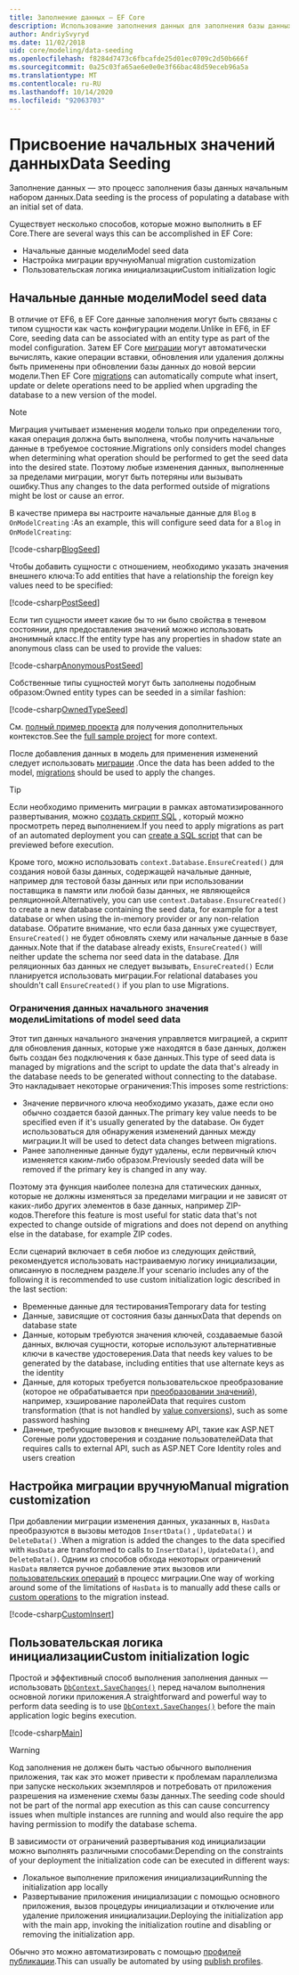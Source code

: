 ```yaml
---
title: Заполнение данных — EF Core
description: Использование заполнения данных для заполнения базы данных начальным набором данных с помощью Entity Framework Core
author: AndriySvyryd
ms.date: 11/02/2018
uid: core/modeling/data-seeding
ms.openlocfilehash: f8284d7473c6fbcafde25d01ec0709c2d50b666f
ms.sourcegitcommit: 0a25c03fa65ae6e0e0e3f66bac48d59eceb96a5a
ms.translationtype: MT
ms.contentlocale: ru-RU
ms.lasthandoff: 10/14/2020
ms.locfileid: "92063703"
---
```

# <a name="data-seeding"></a><span data-ttu-id="400a8-103">Присвоение начальных значений данных</span><span class="sxs-lookup"><span data-stu-id="400a8-103">Data Seeding</span></span>

<span data-ttu-id="400a8-104">Заполнение данных — это процесс заполнения базы данных начальным набором данных.</span><span class="sxs-lookup"><span data-stu-id="400a8-104">Data seeding is the process of populating a database with an initial set of data.</span></span>

<span data-ttu-id="400a8-105">Существует несколько способов, которые можно выполнить в EF Core.</span><span class="sxs-lookup"><span data-stu-id="400a8-105">There are several ways this can be accomplished in EF Core:</span></span>

* <span data-ttu-id="400a8-106">Начальные данные модели</span><span class="sxs-lookup"><span data-stu-id="400a8-106">Model seed data</span></span>
* <span data-ttu-id="400a8-107">Настройка миграции вручную</span><span class="sxs-lookup"><span data-stu-id="400a8-107">Manual migration customization</span></span>
* <span data-ttu-id="400a8-108">Пользовательская логика инициализации</span><span class="sxs-lookup"><span data-stu-id="400a8-108">Custom initialization logic</span></span>

## <a name="model-seed-data"></a><span data-ttu-id="400a8-109">Начальные данные модели</span><span class="sxs-lookup"><span data-stu-id="400a8-109">Model seed data</span></span>

<span data-ttu-id="400a8-110">В отличие от EF6, в EF Core данные заполнения могут быть связаны с типом сущности как часть конфигурации модели.</span><span class="sxs-lookup"><span data-stu-id="400a8-110">Unlike in EF6, in EF Core, seeding data can be associated with an entity type as part of the model configuration.</span></span> <span data-ttu-id="400a8-111">Затем EF Core [миграции](xref:core/managing-schemas/migrations/index) могут автоматически вычислять, какие операции вставки, обновления или удаления должны быть применены при обновлении базы данных до новой версии модели.</span><span class="sxs-lookup"><span data-stu-id="400a8-111">Then EF Core [migrations](xref:core/managing-schemas/migrations/index) can automatically compute what insert, update or delete operations need to be applied when upgrading the database to a new version of the model.</span></span>

> [!NOTE]
> <span data-ttu-id="400a8-112">Миграция учитывает изменения модели только при определении того, какая операция должна быть выполнена, чтобы получить начальные данные в требуемое состояние.</span><span class="sxs-lookup"><span data-stu-id="400a8-112">Migrations only considers model changes when determining what operation should be performed to get the seed data into the desired state.</span></span> <span data-ttu-id="400a8-113">Поэтому любые изменения данных, выполненные за пределами миграции, могут быть потеряны или вызывать ошибку.</span><span class="sxs-lookup"><span data-stu-id="400a8-113">Thus any changes to the data performed outside of migrations might be lost or cause an error.</span></span>

<span data-ttu-id="400a8-114">В качестве примера вы настроите начальные данные для `Blog` в `OnModelCreating` :</span><span class="sxs-lookup"><span data-stu-id="400a8-114">As an example, this will configure seed data for a `Blog` in `OnModelCreating`:</span></span>

[!code-csharp[BlogSeed](../../../samples/core/Modeling/DataSeeding/DataSeedingContext.cs?name=BlogSeed)]

<span data-ttu-id="400a8-115">Чтобы добавить сущности с отношением, необходимо указать значения внешнего ключа:</span><span class="sxs-lookup"><span data-stu-id="400a8-115">To add entities that have a relationship the foreign key values need to be specified:</span></span>

[!code-csharp[PostSeed](../../../samples/core/Modeling/DataSeeding/DataSeedingContext.cs?name=PostSeed)]

<span data-ttu-id="400a8-116">Если тип сущности имеет какие бы то ни было свойства в теневом состоянии, для предоставления значений можно использовать анонимный класс.</span><span class="sxs-lookup"><span data-stu-id="400a8-116">If the entity type has any properties in shadow state an anonymous class can be used to provide the values:</span></span>

[!code-csharp[AnonymousPostSeed](../../../samples/core/Modeling/DataSeeding/DataSeedingContext.cs?name=AnonymousPostSeed)]

<span data-ttu-id="400a8-117">Собственные типы сущностей могут быть заполнены подобным образом:</span><span class="sxs-lookup"><span data-stu-id="400a8-117">Owned entity types can be seeded in a similar fashion:</span></span>

[!code-csharp[OwnedTypeSeed](../../../samples/core/Modeling/DataSeeding/DataSeedingContext.cs?name=OwnedTypeSeed)]

<span data-ttu-id="400a8-118">См. [полный пример проекта](https://github.com/dotnet/EntityFramework.Docs/tree/master/samples/core/Modeling/DataSeeding) для получения дополнительных контекстов.</span><span class="sxs-lookup"><span data-stu-id="400a8-118">See the [full sample project](https://github.com/dotnet/EntityFramework.Docs/tree/master/samples/core/Modeling/DataSeeding) for more context.</span></span>

<span data-ttu-id="400a8-119">После добавления данных в модель для применения изменений следует использовать [миграции](xref:core/managing-schemas/migrations/index) .</span><span class="sxs-lookup"><span data-stu-id="400a8-119">Once the data has been added to the model, [migrations](xref:core/managing-schemas/migrations/index) should be used to apply the changes.</span></span>

> [!TIP]
> <span data-ttu-id="400a8-120">Если необходимо применить миграции в рамках автоматизированного развертывания, можно [создать скрипт SQL](xref:core/managing-schemas/migrations/index#generate-sql-scripts) , который можно просмотреть перед выполнением.</span><span class="sxs-lookup"><span data-stu-id="400a8-120">If you need to apply migrations as part of an automated deployment you can [create a SQL script](xref:core/managing-schemas/migrations/index#generate-sql-scripts) that can be previewed before execution.</span></span>

<span data-ttu-id="400a8-121">Кроме того, можно использовать `context.Database.EnsureCreated()` для создания новой базы данных, содержащей начальные данные, например для тестовой базы данных или при использовании поставщика в памяти или любой базы данных, не являющейся реляционной.</span><span class="sxs-lookup"><span data-stu-id="400a8-121">Alternatively, you can use `context.Database.EnsureCreated()` to create a new database containing the seed data, for example for a test database or when using the in-memory provider or any non-relation database.</span></span> <span data-ttu-id="400a8-122">Обратите внимание, что если база данных уже существует, `EnsureCreated()` не будет обновлять схему или начальные данные в базе данных.</span><span class="sxs-lookup"><span data-stu-id="400a8-122">Note that if the database already exists, `EnsureCreated()` will neither update the schema nor seed data in the database.</span></span> <span data-ttu-id="400a8-123">Для реляционных баз данных не следует вызывать, `EnsureCreated()` Если планируется использовать миграции.</span><span class="sxs-lookup"><span data-stu-id="400a8-123">For relational databases you shouldn't call `EnsureCreated()` if you plan to use Migrations.</span></span>

### <a name="limitations-of-model-seed-data"></a><span data-ttu-id="400a8-124">Ограничения данных начального значения модели</span><span class="sxs-lookup"><span data-stu-id="400a8-124">Limitations of model seed data</span></span>

<span data-ttu-id="400a8-125">Этот тип данных начального значения управляется миграцией, а скрипт для обновления данных, которые уже находятся в базе данных, должен быть создан без подключения к базе данных.</span><span class="sxs-lookup"><span data-stu-id="400a8-125">This type of seed data is managed by migrations and the script to update the data that's already in the database needs to be generated without connecting to the database.</span></span> <span data-ttu-id="400a8-126">Это накладывает некоторые ограничения:</span><span class="sxs-lookup"><span data-stu-id="400a8-126">This imposes some restrictions:</span></span>

* <span data-ttu-id="400a8-127">Значение первичного ключа необходимо указать, даже если оно обычно создается базой данных.</span><span class="sxs-lookup"><span data-stu-id="400a8-127">The primary key value needs to be specified even if it's usually generated by the database.</span></span> <span data-ttu-id="400a8-128">Он будет использоваться для обнаружения изменений данных между миграции.</span><span class="sxs-lookup"><span data-stu-id="400a8-128">It will be used to detect data changes between migrations.</span></span>
* <span data-ttu-id="400a8-129">Ранее заполненные данные будут удалены, если первичный ключ изменяется каким-либо образом.</span><span class="sxs-lookup"><span data-stu-id="400a8-129">Previously seeded data will be removed if the primary key is changed in any way.</span></span>

<span data-ttu-id="400a8-130">Поэтому эта функция наиболее полезна для статических данных, которые не должны изменяться за пределами миграции и не зависят от каких-либо других элементов в базе данных, например ZIP-кодов.</span><span class="sxs-lookup"><span data-stu-id="400a8-130">Therefore this feature is most useful for static data that's not expected to change outside of migrations and does not depend on anything else in the database, for example ZIP codes.</span></span>

<span data-ttu-id="400a8-131">Если сценарий включает в себя любое из следующих действий, рекомендуется использовать настраиваемую логику инициализации, описанную в последнем разделе.</span><span class="sxs-lookup"><span data-stu-id="400a8-131">If your scenario includes any of the following it is recommended to use custom initialization logic described in the last section:</span></span>

* <span data-ttu-id="400a8-132">Временные данные для тестирования</span><span class="sxs-lookup"><span data-stu-id="400a8-132">Temporary data for testing</span></span>
* <span data-ttu-id="400a8-133">Данные, зависящие от состояния базы данных</span><span class="sxs-lookup"><span data-stu-id="400a8-133">Data that depends on database state</span></span>
* <span data-ttu-id="400a8-134">Данные, которым требуются значения ключей, создаваемые базой данных, включая сущности, которые используют альтернативные ключи в качестве удостоверения.</span><span class="sxs-lookup"><span data-stu-id="400a8-134">Data that needs key values to be generated by the database, including entities that use alternate keys as the identity</span></span>
* <span data-ttu-id="400a8-135">Данные, для которых требуется пользовательское преобразование (которое не обрабатывается при [преобразовании значений](xref:core/modeling/value-conversions)), например, хэширование паролей</span><span class="sxs-lookup"><span data-stu-id="400a8-135">Data that requires custom transformation (that is not handled by [value conversions](xref:core/modeling/value-conversions)), such as some password hashing</span></span>
* <span data-ttu-id="400a8-136">Данные, требующие вызовов к внешнему API, такие как ASP.NET Coreные роли удостоверения и создание пользователей</span><span class="sxs-lookup"><span data-stu-id="400a8-136">Data that requires calls to external API, such as ASP.NET Core Identity roles and users creation</span></span>

## <a name="manual-migration-customization"></a><span data-ttu-id="400a8-137">Настройка миграции вручную</span><span class="sxs-lookup"><span data-stu-id="400a8-137">Manual migration customization</span></span>

<span data-ttu-id="400a8-138">При добавлении миграции изменения данных, указанных в, `HasData` преобразуются в вызовы методов `InsertData()` , `UpdateData()` и `DeleteData()` .</span><span class="sxs-lookup"><span data-stu-id="400a8-138">When a migration is added the changes to the data specified with `HasData` are transformed to calls to `InsertData()`, `UpdateData()`, and `DeleteData()`.</span></span> <span data-ttu-id="400a8-139">Одним из способов обхода некоторых ограничений `HasData` является ручное добавление этих вызовов или [пользовательских операций](xref:core/managing-schemas/migrations/operations) в процесс миграции.</span><span class="sxs-lookup"><span data-stu-id="400a8-139">One way of working around some of the limitations of `HasData` is to manually add these calls or [custom operations](xref:core/managing-schemas/migrations/operations) to the migration instead.</span></span>

[!code-csharp[CustomInsert](../../../samples/core/Modeling/DataSeeding/Migrations/20181102235626_Initial.cs?name=CustomInsert)]

## <a name="custom-initialization-logic"></a><span data-ttu-id="400a8-140">Пользовательская логика инициализации</span><span class="sxs-lookup"><span data-stu-id="400a8-140">Custom initialization logic</span></span>

<span data-ttu-id="400a8-141">Простой и эффективный способ выполнения заполнения данных — использовать [`DbContext.SaveChanges()`](xref:core/saving/index) перед началом выполнения основной логики приложения.</span><span class="sxs-lookup"><span data-stu-id="400a8-141">A straightforward and powerful way to perform data seeding is to use [`DbContext.SaveChanges()`](xref:core/saving/index) before the main application logic begins execution.</span></span>

[!code-csharp[Main](../../../samples/core/Modeling/DataSeeding/Program.cs?name=CustomSeeding)]

> [!WARNING]
> <span data-ttu-id="400a8-142">Код заполнения не должен быть частью обычного выполнения приложения, так как это может привести к проблемам параллелизма при запуске нескольких экземпляров и потребовать от приложения разрешения на изменение схемы базы данных.</span><span class="sxs-lookup"><span data-stu-id="400a8-142">The seeding code should not be part of the normal app execution as this can cause concurrency issues when multiple instances are running and would also require the app having permission to modify the database schema.</span></span>

<span data-ttu-id="400a8-143">В зависимости от ограничений развертывания код инициализации можно выполнять различными способами:</span><span class="sxs-lookup"><span data-stu-id="400a8-143">Depending on the constraints of your deployment the initialization code can be executed in different ways:</span></span>

* <span data-ttu-id="400a8-144">Локальное выполнение приложения инициализации</span><span class="sxs-lookup"><span data-stu-id="400a8-144">Running the initialization app locally</span></span>
* <span data-ttu-id="400a8-145">Развертывание приложения инициализации с помощью основного приложения, вызов процедуры инициализации и отключение или удаление приложения инициализации.</span><span class="sxs-lookup"><span data-stu-id="400a8-145">Deploying the initialization app with the main app, invoking the initialization routine and disabling or removing the initialization app.</span></span>

<span data-ttu-id="400a8-146">Обычно это можно автоматизировать с помощью [профилей публикации](/aspnet/core/host-and-deploy/visual-studio-publish-profiles).</span><span class="sxs-lookup"><span data-stu-id="400a8-146">This can usually be automated by using [publish profiles](/aspnet/core/host-and-deploy/visual-studio-publish-profiles).</span></span>
